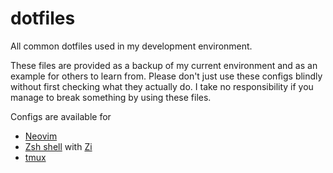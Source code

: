# dotfiles

All common dotfiles used in my development environment.

These files are provided as a backup of my current environment and as an example for others to learn from. Please don't just use these configs blindly without first checking what they actually do. I take no responsibility if you manage to break something by using these files.

Configs are available for
- [Neovim](https://neovim.io/)
- [Zsh shell](https://zsh.sourceforge.io/) with [Zi](https://wiki.zshell.dev/)
- [tmux](https://github.com/tmux/tmux/wiki)
